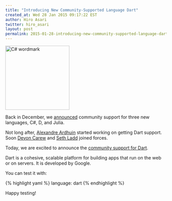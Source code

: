 ```yaml
---
title: "Introducing New Community-Supported Language Dart"
created_at: Wed 28 Jan 2015 09:17:22 EST
author: Hiro Asari
twitter: hiro_asari
layout: post
permalink: 2015-01-28-introducing-new-community-supported-language-dart
---
```


<img src="http://upload.wikimedia.org/wikipedia/en/3/35/Dart_logo_wordmark.png" alt="C# wordmark" width="200"/>

Back in December, we [announced](../2014-12-10-community-driven-language-support-comes-to-travis-ci) community support for three new languages,
C#, D, and Julia.

Not long after, [Alexandre Ardhuin](https://github.com/a14n) started working
on getting Dart support.
Soon [Devon Carew](https://github.com/devoncarew) and [Seth Ladd](https://github.com/sethladd)
joined forces.

Today, we are excited to announce the [community support for Dart](http://docs.travis-ci.com/user/languages/dart).

Dart is a cohesive, scalable platform for building apps that run on the web or on servers.
It is developed by Google.

You can test it with:

{% highlight yaml %}
language: dart
{% endhighlight %}

Happy testing!